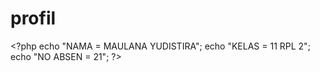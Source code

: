# profil
&lt;?php  echo "NAMA = MAULANA YUDISTIRA"; echo "KELAS = 11 RPL 2"; echo "NO ABSEN = 21";  ?>
